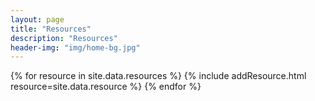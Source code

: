 ```yaml
---
layout: page
title: "Resources"
description: "Resources"
header-img: "img/home-bg.jpg"
---
```


<div class="row">

{% for resource in site.data.resources %}
	{% include addResource.html resource=site.data.resource %}
{% endfor %}

</div>
